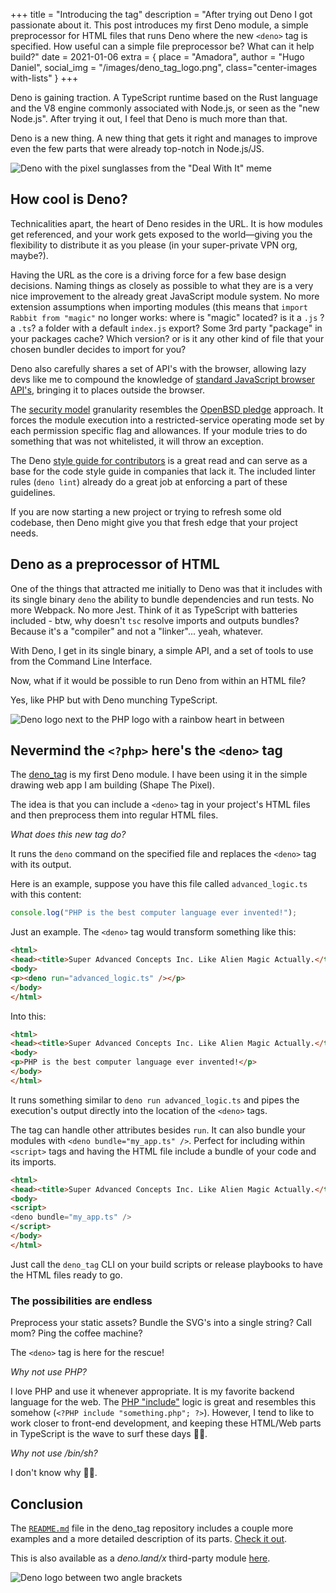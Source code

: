+++
title = "Introducing the <deno> tag"
description = "After trying out Deno I got passionate about it. This post introduces my first Deno module, a simple preprocessor for HTML files that runs Deno where the new `<deno>` tag is specified. How useful can a simple file preprocessor be? What can it help build?"
date = 2021-01-06
extra = { place = "Amadora", author = "Hugo Daniel", social_img = "/images/deno_tag_logo.png", class="center-images with-lists" }
+++

Deno is gaining traction. A TypeScript runtime based on the Rust language and the V8 engine commonly associated with Node.js, or seen as the "new Node.js". After trying it out, I feel that Deno is much more than that. 

Deno is a new thing. A new thing that gets it right and manages to improve even the few parts that were already top-notch in Node.js/JS.

![Deno with the pixel sunglasses from the "Deal With It" meme](/images/deno_deal_with_it.png "Deal with it")


## How cool is Deno?

Technicalities apart, the heart of Deno resides in the URL. It is how modules get referenced, and your work gets exposed to the world—giving you the flexibility to distribute it as you please (in your super-private VPN org, maybe?).

Having the URL as the core is a driving force for a few base design decisions.
Naming things as closely as possible to what they are is a very nice improvement to the already great JavaScript module system. No more extension assumptions when importing modules (this means that `import Rabbit from "magic"` no longer works: where is "magic" located? is it a `.js` ? a `.ts`? a folder with a default `index.js` export? Some 3rd party "package" in your packages cache? Which version? or is it any other kind of file that your chosen bundler decides to import for you?

Deno also carefully shares a set of API's with the browser, allowing lazy devs like me to compound the knowledge of [standard JavaScript browser API's](https://deno.land/manual/runtime/web_platform_apis), bringing it to places outside the browser.

The [security model](https://deno.land/manual@v1.6.3/runtime/permission_apis#permission-descriptors) granularity resembles the [OpenBSD pledge](https://man.openbsd.org/man2/pledge.2) approach. It forces the module execution into a restricted-service operating mode set by each permission specific flag and allowances. If your module tries to do something that was not whitelisted, it will throw an exception.

The Deno [style guide for contributors](https://deno.land/manual/contributing/style_guide) is a great read and can serve as a base for the code style guide in companies that lack it. The included linter rules (`deno lint`) already do a great job at enforcing a part of these guidelines.

If you are now starting a new project or trying to refresh some old codebase, then Deno might give you that fresh edge that your project needs.

## Deno as a preprocessor of HTML

One of the things that attracted me initially to Deno was that it includes with its single binary `deno` the ability to bundle dependencies and run tests. No more Webpack. No more Jest. Think of it as TypeScript with batteries included - btw, why doesn't `tsc` resolve imports and outputs bundles? Because it's a "compiler" and not a "linker"... yeah, whatever.

With Deno, I get in its single binary, a simple API, and a set of tools to use from the Command Line Interface.

Now, what if it would be possible to run Deno from within an HTML file?

Yes, like PHP but with Deno munching TypeScript. 

![Deno logo next to the PHP logo with a rainbow heart in between](/images/deno_spectrum.png "Its a spectrum...")


## Nevermind the `<?php>` here's the `<deno>` tag

The [deno_tag](https://github.com/HugoDaniel/deno_tag/) is my first Deno module. I have been using it in the simple drawing web app I am building (Shape The Pixel).

The idea is that you can include a `<deno>` tag in your project's HTML files and then preprocess them into regular HTML files.

_What does this new tag do?_

It runs the `deno` command on the specified file and replaces the `<deno>` tag with its output.

Here is an example, suppose you have this file called `advanced_logic.ts` with this content:

```typescript
console.log("PHP is the best computer language ever invented!");
```

Just an example. The `<deno>` tag would transform something like this:

```html
<html>
<head><title>Super Advanced Concepts Inc. Like Alien Magic Actually.</title></head>
<body>
<p><deno run="advanced_logic.ts" /></p>
</body>
</html>
```

Into this:

```html
<html>
<head><title>Super Advanced Concepts Inc. Like Alien Magic Actually.</title></head>
<body>
<p>PHP is the best computer language ever invented!</p>
</body>
</html>
```

It runs something similar to `deno run advanced_logic.ts` and pipes the execution's output directly into the location of the `<deno>` tags. 

The tag can handle other attributes besides `run`. It can also bundle your modules with `<deno bundle="my_app.ts" />`. Perfect for including within `<script>` tags and having the HTML file include a bundle of your code and its imports.

```html
<html>
<head><title>Super Advanced Concepts Inc. Like Alien Magic Actually.</title></head>
<body>
<script>
<deno bundle="my_app.ts" />
</script>
</body>
</html>
```

Just call the `deno_tag` CLI on your build scripts or release playbooks to have the HTML files ready to go.

### The possibilities are endless

Preprocess your static assets?
Bundle the SVG's into a single string?
Call mom?
Ping the coffee machine?

The `<deno>` tag is here for the rescue!

_Why not use PHP?_

I love PHP and use it whenever appropriate. It is my favorite backend language for the web. The [PHP "include"](https://www.php.net/manual/en/function.include.php) logic is great and resembles this somehow (`<?PHP include "something.php"; ?>`). However, I tend to like to work closer to front-end development, and keeping these HTML/Web parts in TypeScript is the wave to surf these days 🏄‍♂️.

_Why not use /bin/sh?_

I don't know why 🤷‍♂️.

## Conclusion

The [`README.md`](https://github.com/HugoDaniel/deno_tag/) file in the deno_tag repository includes a couple more examples and a more detailed description of its parts. [Check it out](https://github.com/HugoDaniel/deno_tag/).

This is also available as a _deno.land/x_ third-party module [here](https://deno.land/x/deno_tag).

![Deno logo between two angle brackets](/images/deno_tag_logo.png "deno_tag ftw!")
